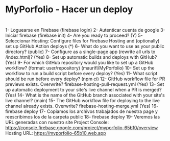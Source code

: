 # MyPorfolio - Hacer un deploy
#
1- Loguearse en Firebase (firebase login)
2- Autenticar cuenta de google
3- Iniciar firebase (firebase init)
4- Are you ready to proceed? (Y)
5- Seleccionar Hosting: Configure files for Firebase Hosting and (optionally) set up GitHub Action deploys (*)
6- What do you want to use as your public directory? (public)
7- Configure as a single-page app (rewrite all urls to /index.html)? (Yes)
8- Set up automatic builds and deploys with GitHub? (Yes)
9- For which GitHub repository would you like to set up a GitHub workflow? (format: user/repository) (maurifl/MyPorfolio)
10- Set up the workflow to run a build script before every deploy? (Yes)
11- What script should be run before every deploy? (npm ci)
12- GitHub workflow file for PR previews exists. Overwrite? firebase-hosting-pull-request.yml (Yes)
13- Set up automatic deployment to your site's live channel when a PR is merged? (Yes)
14- What is the name of the GitHub branch associated with your site's live channel? (main)
15- The GitHub workflow file for deploying to the live channel already exists. Overwrite? firebase-hosting-merge.yml (Yes)
16- firebase deploy
17- Copiamos los archivos trabajados de nuestra page y reescribimos los de la carpeta public
18- firebase deploy
19- Veremos las URL generadas con nuestro site
    Project Console: https://console.firebase.google.com/project/myporfolio-65b10/overview
    Hosting URL: https://myporfolio-65b10.web.app
